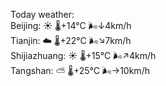 Today weather:  
Beijing: ☀️   🌡️+14°C 🌬️↓4km/h  
Tianjin: ☁️   🌡️+22°C 🌬️↘7km/h  
Shijiazhuang: ☀️   🌡️+15°C 🌬️↗4km/h  
Tangshan: ⛅️  🌡️+25°C 🌬️→10km/h  
